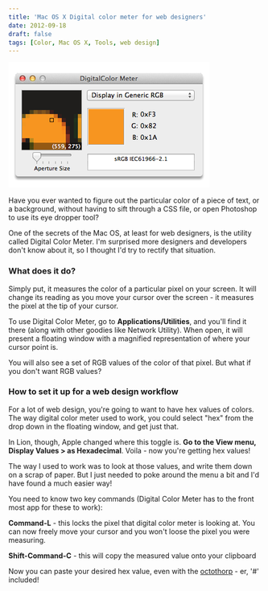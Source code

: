 ```yaml
---
title: 'Mac OS X Digital color meter for web designers'
date: 2012-09-18
draft: false
tags: [Color, Mac OS X, Tools, web design]
---
```


![Digital Color Meter](../images/digital-color-meter1.png)

Have you ever wanted to figure out the particular color of a piece of text, or a background, without having to sift through a CSS file, or open Photoshop to use its eye dropper tool?

One of the secrets of the Mac OS, at least for web designers, is the utility called Digital Color Meter. I'm surprised more designers and developers don't know about it, so I thought I'd try to rectify that situation.
<!--more-->

<h3>What does it do?</h3>
Simply put, it measures the color of a particular pixel on your screen. It will change its reading as you move your cursor over the screen - it measures the pixel at the tip of your cursor.

To use Digital Color Meter, go to <strong>Applications/Utilities</strong>, and you'll find it there (along with other goodies like Network Utility). When open, it will present a floating window with a magnified representation of where your cursor point is.

You will also see a set of RGB values of the color of that pixel. But what if you don't want RGB values?

<h3>How to set it up for a web design workflow</h3>
For a lot of web design, you're going to want to have hex values of colors. The way digital color meter used to work, you could select "hex" from the drop down in the floating window, and get just that.

In Lion, though, Apple changed where this toggle is.  <strong>Go to the View menu, Display Values > as Hexadecimal</strong>. Voila - now you're getting hex values!

The way I used to work was to look at those values, and write them down on a scrap of paper. But I just needed to poke around the menu a bit and I'd have found a much easier way!

You need to know two key commands (Digital Color Meter has to the front most app for these to work):

<strong>Command-L</strong> - this locks the pixel that digital color meter is looking at.  You can now freely move your cursor and you won't loose the pixel you were measuring.

<strong>Shift-Command-C</strong> - this will copy the measured value onto your clipboard

Now you can paste your desired hex value, even with the <a href="/my-favorite-word-octothorp/" title="My favorite word: Octothorp">octothorp</a> - er, '#' included!
